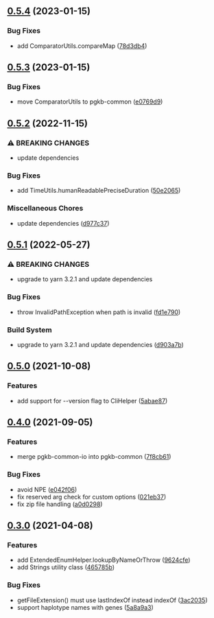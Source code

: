 ## [0.5.4](https://github.com/PharmGKB/pgkb-common/compare/v0.5.3...v0.5.4) (2023-01-15)


### Bug Fixes

* add ComparatorUtils.compareMap ([78d3db4](https://github.com/PharmGKB/pgkb-common/commit/78d3db44fcd0d594d66aa824a9a0f4f5a5b32fb6))

## [0.5.3](https://github.com/PharmGKB/pgkb-common/compare/v0.5.2...v0.5.3) (2023-01-15)


### Bug Fixes

* move ComparatorUtils to pgkb-common ([e0769d9](https://github.com/PharmGKB/pgkb-common/commit/e0769d9fa2217a5fd74edb5b44370b21ad337b9d))

## [0.5.2](https://github.com/PharmGKB/pgkb-common/compare/v0.5.1...v0.5.2) (2022-11-15)


### ⚠ BREAKING CHANGES

* update dependencies

### Bug Fixes

* add TimeUtils.humanReadablePreciseDuration ([50e2065](https://github.com/PharmGKB/pgkb-common/commit/50e20659b4bf93d0338ddae4e84e69c970bf6ff5))


### Miscellaneous Chores

* update dependencies ([d977c37](https://github.com/PharmGKB/pgkb-common/commit/d977c37b7256db55b1a1a3c1e5477f82b77a11c8))

## [0.5.1](https://github.com/PharmGKB/pgkb-common/compare/v0.5.0...v0.5.1) (2022-05-27)


### ⚠ BREAKING CHANGES

* upgrade to yarn 3.2.1 and update dependencies

### Bug Fixes

* throw InvalidPathException when path is invalid ([fd1e790](https://github.com/PharmGKB/pgkb-common/commit/fd1e7908eb170f704af0193a9e7fe2ec160ce51d))


### Build System

* upgrade to yarn 3.2.1 and update dependencies ([d903a7b](https://github.com/PharmGKB/pgkb-common/commit/d903a7b2548f46463518db7f32d1ba0ab430d6ee))

## [0.5.0](https://github.com/PharmGKB/pgkb-common/compare/v0.4.0...v0.5.0) (2021-10-08)


### Features

* add support for --version flag to CliHelper ([5abae87](https://github.com/PharmGKB/pgkb-common/commit/5abae8766e51fca9136e59c09f2646dba53a4c5f))

## [0.4.0](https://github.com/PharmGKB/pgkb-common/compare/v0.3.0...v0.4.0) (2021-09-05)


### Features

* merge pgkb-common-io into pgkb-common ([7f8cb61](https://github.com/PharmGKB/pgkb-common/commit/7f8cb6165d7d3555a46eb7b2b04ef319a54ebedd))


### Bug Fixes

* avoid NPE ([e042f06](https://github.com/PharmGKB/pgkb-common/commit/e042f06e690a4e6cd675aeb7b188144c5fe9e1a7))
* fix reserved arg check for custom options ([021eb37](https://github.com/PharmGKB/pgkb-common/commit/021eb3772b1c800b61bcb61ad42cd091aea5e411))
* fix zip file handling ([a0d0298](https://github.com/PharmGKB/pgkb-common/commit/a0d0298b1b51788218a0642417dbc3efcb63dccb))

## [0.3.0](https://github.com/PharmGKB/pgkb-common/compare/v0.2.2...v0.3.0) (2021-04-08)


### Features

* add ExtendedEnumHelper.lookupByNameOrThrow ([9624cfe](https://github.com/PharmGKB/pgkb-common/commit/9624cfea778659d72aa714ce424c59fa7bda87d5))
* add Strings utility class ([465785b](https://github.com/PharmGKB/pgkb-common/commit/465785b9c597330ef6124215b0f0dc2b212796be))


### Bug Fixes

* getFileExtension() must use lastIndexOf instead indexOf ([3ac2035](https://github.com/PharmGKB/pgkb-common/commit/3ac203570e4647c6db4625d6d689406b9cbed1f5))
* support haplotype names with genes ([5a8a9a3](https://github.com/PharmGKB/pgkb-common/commit/5a8a9a34b225661ad4eaf58a9553cdbae70856f7))
